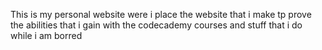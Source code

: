 This is my personal website were i place the website that i make tp prove the abilities that i gain with the codecademy courses and stuff that i do while i am borred

